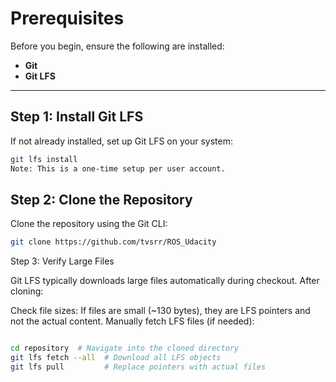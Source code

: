 # Prerequisites

Before you begin, ensure the following are installed:

- **Git**
- **Git LFS**

---

## Step 1: Install Git LFS

If not already installed, set up Git LFS on your system:

```bash
git lfs install
Note: This is a one-time setup per user account.
```

## Step 2: Clone the Repository

Clone the repository using the Git CLI:

```bash
git clone https://github.com/tvsrr/ROS_Udacity
```

Step 3: Verify Large Files

Git LFS typically downloads large files automatically during checkout. After cloning:

Check file sizes: If files are small (~130 bytes), they are LFS pointers and not the actual content.
Manually fetch LFS files (if needed):

```bash

cd repository  # Navigate into the cloned directory
git lfs fetch --all  # Download all LFS objects
git lfs pull         # Replace pointers with actual files
```
